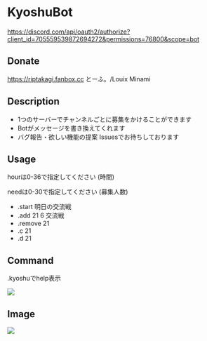 # KyoshuBot

https://discord.com/api/oauth2/authorize?client_id=705559539872694272&permissions=76800&scope=bot

## Donate
https://riptakagi.fanbox.cc
とーふ。/Louix 
Minami

## Description
* 1つのサーバーでチャンネルごとに募集をかけることができます
* Botがメッセージを書き換えてくれます
* バグ報告・欲しい機能の提案 Issuesでお待ちしております

## Usage
hourは0-36で指定してください (時間)

needは0-30で指定してください (募集人数)

* .start 明日の交流戦
* .add 21 6 交流戦
* .remove 21
* .c 21
* .d 21

## Command

.kyoshuでhelp表示

![](https://i.imgur.com/jdNyEw0.png)

## Image
![](https://i.imgur.com/oucpYuz.png)
